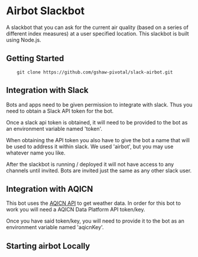 # Airbot Slackbot #

A slackbot that you can ask for the current air quality (based on a series of different index measures) at a user specified location. This slackbot is built using Node.js.

## Getting Started ##

```
    git clone https://github.com/gshaw-pivotal/slack-airbot.git
```

## Integration with Slack ##

Bots and apps need to be given permission to integrate with slack. Thus you need to obtain a Slack API token for the bot.

Once a slack api token is obtained, it will need to be provided to the bot as an environment variable named 'token'.

When obtaining the API token you also have to give the bot a name that will be used to address it within slack. We used 'airbot', but you may use whatever name you like.

After the slackbot is running / deployed it will not have access to any channels until invited. Bots are invited just the same as any other slack user.

## Integration with AQICN ##

This bot uses the [AQICN API](https://http://aqicn.org/json-api/doc/) to get weather data. In order for this bot to work you will need a AQICN Data Platform API token/key.

Once you have said token/key, you will need to provide it to the bot as an environment variable named 'aqicnKey'.

## Starting airbot Locally ##

Airbot can be started locally with the following command executed from the root of this repo.

```
    aqicnKey=AQICN_API_TOKEN token=SLACK_API_TOKEN node src/airqual_bot.js
```

## Using airbot ##

After being invited into a slack channel, the bot can be interacted with the following commands:

1. '@airbot help' results in the bot responding with instructions on how to use it.
2. '@airbot uptime' results in the bot responding with how long it has been online.
3. '@airbot qual [location]' results in the bot responding with the latest air quality report for the provided location (based on AQICN's interpretation of said location). This is a 'rich' response that utilises Slack's attachment option and includes a color notification with each measure.
4. '@airbot qual-text [location]' like the previous command, expect the response is a simpler plain text response with the latest air quality report for the provided location.

Only one location per message is supported, as the bot takes the location to be everything after the command (eg. after qual or qual-text), hence the message '@airbot qual new york city' is interpreted to be a request for the air quality in New York City.

## Notes ##

A manifest file is present to support deployments to cloudfoundry.
